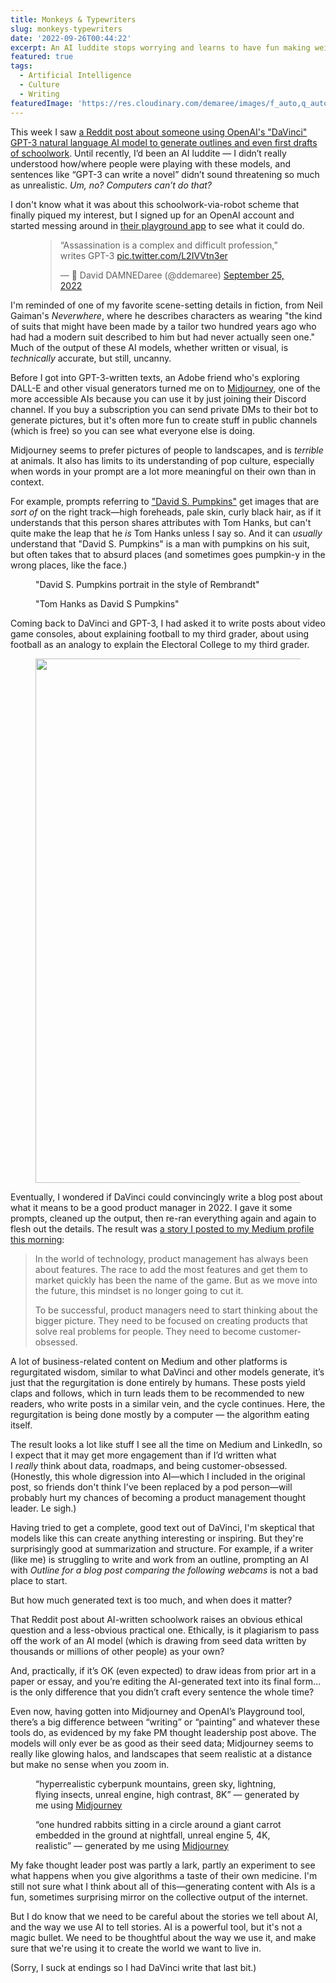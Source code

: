 ```yaml
---
title: Monkeys & Typewriters
slug: monkeys-typewriters
date: '2022-09-26T00:44:22'
excerpt: An AI luddite stops worrying and learns to have fun making weird stuff with robots.
featured: true
tags:
  - Artificial Intelligence
  - Culture
  - Writing
featuredImage: 'https://res.cloudinary.com/demaree/images/f_auto,q_auto/v1664123356/bitsandletters-assets/ddemaree_skeleton_typing_a_letter_to_his_wife_b12ed4df-adc1-427f-9ff4-1f812a5577cc/ddemaree_skeleton_typing_a_letter_to_his_wife_b12ed4df-adc1-427f-9ff4-1f812a5577cc.png?_i=AA'
---
```

This week I saw [a Reddit post about someone using OpenAI's "DaVinci" GPT-3 natural language AI model to generate outlines and even first drafts of schoolwork](https://www.reddit.com/r/OpenAI/comments/xlvygv/artifical_intelligence_allows_me_to_get_straight/?utm_source=share&utm_medium=web2x&context=3). Until recently, I’d been an AI luddite — I didn’t really understood how/where people were playing with these models, and sentences like “GPT-3 can write a novel” didn’t sound threatening so much as unrealistic. _Um, no? Computers can’t do that?_

I don't know what it was about this schoolwork-via-robot scheme that finally piqued my interest, but I signed up for an OpenAI account and started messing around in [their playground app](https://beta.openai.com/playground) to see what it could do.

<figure class="wp-block-embed is-type-rich is-provider-twitter wp-block-embed-twitter"><blockquote class="twitter-tweet" data-width="550"><p lang="en" dir="ltr">“Assassination is a complex and difficult profession,” writes GPT-3 <a href="https://t.co/L2IVVtn3er">pic.twitter.com/L2IVVtn3er</a></p>— 🎃 David DAMNEDaree (@ddemaree) <a href="https://twitter.com/ddemaree/status/1573846119527972865?ref_src=twsrc%5Etfw">September 25, 2022</a></blockquote><script async="" src="https://platform.twitter.com/widgets.js" charset="utf-8"></script></figure>

I'm reminded of one of my favorite scene-setting details in fiction, from Neil Gaiman's _Neverwhere_, where he describes characters as wearing "the kind of suits that might have been made by a tailor two hundred years ago who had had a modern suit described to him but had never actually seen one." Much of the output of these AI models, whether written or visual, is _technically_ accurate, but still, uncanny.

Before I got into GPT-3-written texts, an Adobe friend who's exploring DALL-E and other visual generators turned me on to [Midjourney](https://midjourney.com), one of the more accessible AIs because you can use it by just joining their Discord channel. If you buy a subscription you can send private DMs to their bot to generate pictures, but it's often more fun to create stuff in public channels (which is free) so you can see what everyone else is doing.

Midjourney seems to prefer pictures of people to landscapes, and is _terrible_ at animals. It also has limits to its understanding of pop culture, especially when words in your prompt are a lot more meaningful on their own than in context.

For example, prompts referring to ["David S. Pumpkins"](https://en.wikipedia.org/wiki/David_S._Pumpkins) get images that are _sort of_ on the right track—high foreheads, pale skin, curly black hair, as if it understands that this person shares attributes with Tom Hanks, but can't quite make the leap that he _is_ Tom Hanks unless I say so. And it can _usually_ understand that "David S. Pumpkins" is a man with pumpkins on his suit, but often takes that to absurd places (and sometimes goes pumpkin-y in the wrong places, like the face.)

<figure class="wp-block-image size-large"><img src="https://mj-gallery.com/4279af4e-d168-4b8d-b2f0-020668b21afb/grid_0.png" alt=""><figcaption>"David S. Pumpkins portrait in the style of Rembrandt"</figcaption></figure>

<figure class="wp-block-image size-large"><img src="https://mj-gallery.com/59934068-5043-4d01-a471-3f6425a581d5/grid_0.png" alt=""><figcaption>"Tom Hanks as David S Pumpkins"</figcaption></figure>

Coming back to DaVinci and GPT-3, I had asked it to write posts about video game consoles, about explaining football to my third grader, about using football as an analogy to explain the Electoral College to my third grader.

<figure class="wp-block-image size-large"><img width="1400" height="839" data-public-id="bitsandletters-assets/image_606706a92.png" src="https://res.cloudinary.com/demaree/image/upload/h_839,w_1400/v1/bitsandletters-assets/image_606706a92.png" alt="" data-format="png" data-version="1664121222" data-size="1400 839" data-delivery="upload" data-aspect-ratio="1.66865315852205" loading="lazy"></figure>

Eventually, I wondered if DaVinci could convincingly write a blog post about what it means to be a good product manager in 2022. I gave it some prompts, cleaned up the output, then re-ran everything again and again to flesh out the details. The result was [a story I posted to my Medium profile this morning](https://ddemaree.medium.com/how-good-pms-work-in-2022-552f300d3ea3):

> In the world of technology, product management has always been about features. The race to add the most features and get them to market quickly has been the name of the game. But as we move into the future, this mindset is no longer going to cut it.
> 
> To be successful, product managers need to start thinking about the bigger picture. They need to be focused on creating products that solve real problems for people. They need to become customer-obsessed.

A lot of business-related content on Medium and other platforms is regurgitated wisdom, similar to what DaVinci and other models generate, it’s just that the regurgitation is done entirely by humans. These posts yield claps and follows, which in turn leads them to be recommended to new readers, who write posts in a similar vein, and the cycle continues. Here, the regurgitation is being done mostly by a computer — the algorithm eating itself.

The result looks a lot like stuff I see all the time on Medium and LinkedIn, so I expect that it may get more engagement than if I’d written what I _really_ think about data, roadmaps, and being customer-obsessed. (Honestly, this whole digression into AI—which I included in the original post, so friends don't think I've been replaced by a pod person—will probably hurt my chances of becoming a product management thought leader. Le sigh.)

Having tried to get a complete, good text out of DaVinci, I'm skeptical that models like this can create anything interesting or inspiring. But they're surprisingly good at summarization and structure. For example, if a writer (like me) is struggling to write and work from an outline, prompting an AI with _Outline for a blog post comparing the following webcams_ is not a bad place to start.

But how much generated text is too much, and when does it matter?

That Reddit post about AI-written schoolwork raises an obvious ethical question and a less-obvious practical one. Ethically, is it plagiarism to pass off the work of an AI model (which is drawing from seed data written by thousands or millions of other people) as your own?

And, practically, if it’s OK (even expected) to draw ideas from prior art in a paper or essay, and you’re editing the AI-generated text into its final form… is the only difference that you didn’t craft every sentence the whole time?

Even now, having gotten into Midjourney and OpenAI’s Playground tool, there’s a big difference between “writing” or “painting” and whatever these tools do, as evidenced by my fake PM thought leadership post above. The models will only ever be as good as their seed data; Midjourney seems to really like glowing halos, and landscapes that seem realistic at a distance but make no sense when you zoom in.

<figure class="wp-block-image"><img src="https://miro.medium.com/max/1400/0*kuBhDt7l94o3wH5G.png" alt=""><figcaption>“hyperrealistic cyberpunk mountains, green sky, lightning, flying insects, unreal engine, high contrast, 8K” — generated by me using&nbsp;<a href="https://midjourney.com/" rel="noreferrer noopener" target="_blank">Midjourney</a></figcaption></figure>

<figure class="wp-block-image"><img src="https://miro.medium.com/max/1024/0*BRzWG2-fgBkvftnG.png" alt=""><figcaption>“one hundred rabbits sitting in a circle around a giant carrot embedded in the ground at nightfall, unreal engine 5, 4K, realistic” — generated by me using&nbsp;<a href="https://midjourney.com/" rel="noreferrer noopener" target="_blank">Midjourney</a></figcaption></figure>

My fake thought leader post was partly a lark, partly an experiment to see what happens when you give algorithms a taste of their own medicine. I'm still not sure what I think about all of this—generating content with AIs is a fun, sometimes surprising mirror on the collective output of the internet.

But I do know that we need to be careful about the stories we tell about AI, and the way we use AI to tell stories. AI is a powerful tool, but it's not a magic bullet. We need to be thoughtful about the way we use it, and make sure that we're using it to create the world we want to live in.

(Sorry, I suck at endings so I had DaVinci write that last bit.)

